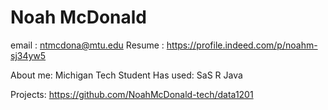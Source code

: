 # Noah McDonald
email : ntmcdona@mtu.edu
Resume : https://profile.indeed.com/p/noahm-sj34yw5


About me:
Michigan Tech Student
Has used:
SaS
R 
Java

Projects:
https://github.com/NoahMcDonald-tech/data1201

